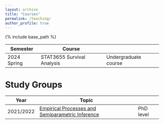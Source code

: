 ```yaml
---
layout: archive
title: "Courses"
permalink: /teaching/
author_profile: true
---
```


{% include base_path %}

| Semester       | Course                        |                         |
| --------       | -----------                   | ---------               |
| 2024 Spring    | STAT3655 Survival Analysis    | Undergraduate course    |



Study Groups
======

| Year           | Topic                                                                             |              |
| --------       | -----------                                                                       | ------       |
| 2021/2022      | [Empirical Processes and Semiparametric Inference](/teaching/epsi-study-group)    | PhD level    |

